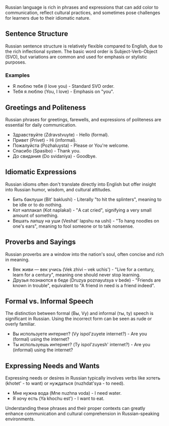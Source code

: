 
Russian language is rich in phrases and expressions that can add color to communication, reflect cultural practices, and sometimes pose challenges for learners due to their idiomatic nature.

## Sentence Structure

Russian sentence structure is relatively flexible compared to English, due to the rich inflectional system. The basic word order is Subject-Verb-Object (SVO), but variations are common and used for emphasis or stylistic purposes.

### Examples

- Я люблю тебя (I love you) - Standard SVO order.
- Тебя я люблю (You, I love) - Emphasis on "you".

## Greetings and Politeness

Russian phrases for greetings, farewells, and expressions of politeness are essential for daily communication.

- Здравствуйте (Zdravstvuyte) - Hello (formal).
- Привет (Privet) - Hi (informal).
- Пожалуйста (Pozhaluysta) - Please or You're welcome.
- Спасибо (Spasibo) - Thank you.
- До свидания (Do svidaniya) - Goodbye.

## Idiomatic Expressions

Russian idioms often don't translate directly into English but offer insight into Russian humor, wisdom, and cultural attitudes.

- Бить баклуши (Bit' baklushi) - Literally "to hit the splinters", meaning to be idle or to do nothing.
- Кот наплакал (Kot naplakal) - "A cat cried", signifying a very small amount of something.
- Вешать лапшу на уши (Veshat' lapshu na ushi) - "To hang noodles on one's ears", meaning to fool someone or to talk nonsense.

## Proverbs and Sayings

Russian proverbs are a window into the nation's soul, often concise and rich in meaning.

- Век живи — век учись (Vek zhivi – vek uchis') - "Live for a century, learn for a century", meaning one should never stop learning.
- Друзья познаются в беде (Druzya poznayutsya v bede) - "Friends are known in trouble", equivalent to "A friend in need is a friend indeed".

## Formal vs. Informal Speech

The distinction between formal (Вы, Vy) and informal (ты, ty) speech is significant in Russian. Using the incorrect form can be seen as rude or overly familiar.

- Вы используете интернет? (Vy ispol'zuyete internet?) - Are you (formal) using the internet?
- Ты используешь интернет? (Ty ispol'zuyesh' internet?) - Are you (informal) using the internet?

## Expressing Needs and Wants

Expressing needs or desires in Russian typically involves verbs like хотеть (khotet' - to want) or нуждаться (nuzhdat'sya - to need).

- Мне нужна вода (Mne nuzhna voda) - I need water.
- Я хочу есть (Ya khochu est') - I want to eat.

Understanding these phrases and their proper contexts can greatly enhance communication and cultural comprehension in Russian-speaking environments.
